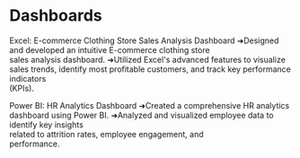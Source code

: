 # Dashboards
Excel: E-commerce Clothing Store Sales Analysis Dashboard
      ➜Designed and developed an intuitive E-commerce clothing store   
          sales analysis dashboard.
      ➜Utilized Excel's advanced features to visualize sales trends, identify 
          most profitable customers, and track key performance indicators      
          (KPIs).

Power BI: HR Analytics Dashboard
       ➜Created a comprehensive HR analytics dashboard using Power BI.
       ➜Analyzed and visualized employee data to identify key insights   
           related to attrition rates, employee engagement, and       
           performance.
